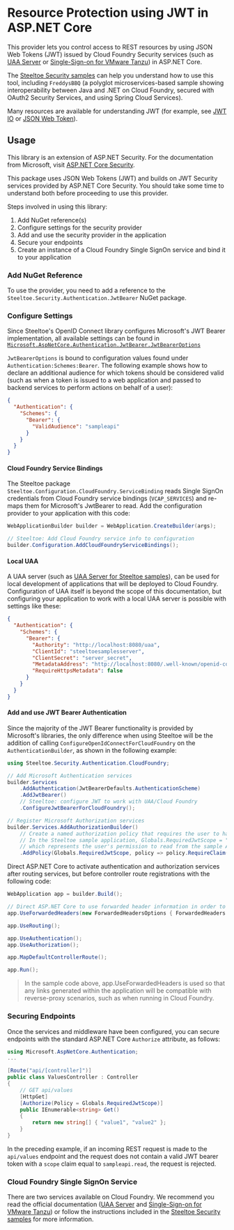 # Resource Protection using JWT in ASP.NET Core

This provider lets you control access to REST resources by using JSON Web Tokens (JWT) issued by Cloud Foundry Security services (such as [UAA Server](https://github.com/cloudfoundry/uaa) or [Single-Sign-on for VMware Tanzu](https://docs.vmware.com/en/Single-Sign-On-for-VMware-Tanzu-Application-Service/index.html)) in ASP.NET Core.

The [Steeltoe Security samples](https://github.com/SteeltoeOSS/Samples/blob/latest/Security/src/AuthClient/README.md) can help you understand how to use this tool, including `FreddysBBQ` (a polyglot microservices-based sample showing interoperability between Java and .NET on Cloud Foundry, secured with OAuth2 Security Services, and using Spring Cloud Services).

Many resources are available for understanding JWT (for example, see [JWT IO](https://jwt.io/) or [JSON Web Token](https://en.wikipedia.org/wiki/JSON_Web_Token)).

## Usage

This library is an extension of ASP.NET Security. For the documentation from Microsoft, visit [ASP.NET Core Security](https://learn.microsoft.com/aspnet/core/security/).

This package uses JSON Web Tokens (JWT) and builds on JWT Security services provided by ASP.NET Core Security. You should take some time to understand both before proceeding to use this provider.

Steps involved in using this library:

1. Add NuGet reference(s)
1. Configure settings for the security provider
1. Add and use the security provider in the application
1. Secure your endpoints
1. Create an instance of a Cloud Foundry Single SignOn service and bind it to your application

### Add NuGet Reference

To use the provider, you need to add a reference to the `Steeltoe.Security.Authentication.JwtBearer` NuGet package.

### Configure Settings

Since Steeltoe's OpenID Connect library configures Microsoft's JWT Bearer implementation, all available settings can be found in [`Microsoft.AspNetCore.Authentication.JwtBearer.JwtBearerOptions`](https://learn.microsoft.com/dotnet/api/microsoft.aspnetcore.authentication.jwtbearer.jwtbeareroptions)

`JwtBearerOptions` is bound to configuration values found under `Authentication:Schemes:Bearer`. The following example shows how to declare an additional audience for which tokens should be considered valid (such as when a token is issued to a web application and passed to backend services to perform actions on behalf of a user):

```json
{
  "Authentication": {
    "Schemes": {
      "Bearer": {
        "ValidAudience": "sampleapi"
      }
    }
  }
}
```

#### Cloud Foundry Service Bindings

The Steeltoe package `Steeltoe.Configuration.CloudFoundry.ServiceBinding` reads Single SignOn credentials from Cloud Foundry service bindings (`VCAP_SERVICES`) and re-maps them for Microsoft's JwtBearer to read. Add the configuration provider to your application with this code:

```csharp
WebApplicationBuilder builder = WebApplication.CreateBuilder(args);

// Steeltoe: Add Cloud Foundry service info to configuration
builder.Configuration.AddCloudFoundryServiceBindings();
```

#### Local UAA

A UAA server (such as [UAA Server for Steeltoe samples](https://github.com/SteeltoeOSS/Dockerfiles/tree/main/uaa-server)), can be used for local development of applications that will be deployed to Cloud Foundry. Configuration of UAA itself is beyond the scope of this documentation, but configuring your application to work with a local UAA server is possible with settings like these:

```json
{
  "Authentication": {
    "Schemes": {
      "Bearer": {
        "Authority": "http://localhost:8080/uaa",
        "ClientId": "steeltoesamplesserver",
        "ClientSecret": "server_secret",
        "MetadataAddress": "http://localhost:8080/.well-known/openid-configuration",
        "RequireHttpsMetadata": false
      }
    }
  }
}
```

#### Add and use JWT Bearer Authentication

Since the majority of the JWT Bearer functionality is provided by Microsoft's libraries, the only difference when using Steeltoe will be the addition of calling `ConfigureOpenIdConnectForCloudFoundry` on the `AuthenticationBuilder`, as shown in the following example:

```csharp
using Steeltoe.Security.Authentication.CloudFoundry;

// Add Microsoft Authentication services
builder.Services
    .AddAuthentication(JwtBearerDefaults.AuthenticationScheme)
    .AddJwtBearer()
    // Steeltoe: configure JWT to work with UAA/Cloud Foundry
    .ConfigureJwtBearerForCloudFoundry();

// Register Microsoft Authorization services
builder.Services.AddAuthorizationBuilder()
    // Create a named authorization policy that requires the user to have a scope with the same value
    // In the Steeltoe sample application, Globals.RequiredJwtScope = "sampleapi.read",
    // which represents the user's permission to read from the sample API
    .AddPolicy(Globals.RequiredJwtScope, policy => policy.RequireClaim("scope", Globals.RequiredJwtScope))
```

Direct ASP.NET Core to activate authentication and authorization services after routing services, but before controller route registrations with the following code:

```csharp
WebApplication app = builder.Build();

// Direct ASP.NET Core to use forwarded header information in order to generate links correctly when behind a reverse-proxy (eg: when in Cloud Foundry)
app.UseForwardedHeaders(new ForwardedHeadersOptions { ForwardedHeaders = ForwardedHeaders.XForwardedHost | ForwardedHeaders.XForwardedProto });

app.UseRouting();

app.UseAuthentication();
app.UseAuthorization();

app.MapDefaultControllerRoute();

app.Run();
```

>In the sample code above, app.UseForwardedHeaders is used so that any links generated within the application will be compatible with reverse-proxy scenarios, such as when running in Cloud Foundry.

### Securing Endpoints

Once the services and middleware have been configured, you can secure endpoints with the standard ASP.NET Core `Authorize` attribute, as follows:

```csharp
using Microsoft.AspNetCore.Authentication;
...

[Route("api/[controller]")]
public class ValuesController : Controller
{
    // GET api/values
    [HttpGet]
    [Authorize(Policy = Globals.RequiredJwtScope)]
    public IEnumerable<string> Get()
    {
        return new string[] { "value1", "value2" };
    }
}
```

In the preceding example, if an incoming REST request is made to the `api/values` endpoint and the request does not contain a valid JWT bearer token with a `scope` claim equal to `sampleapi.read`, the request is rejected.

### Cloud Foundry Single SignOn Service

There are two services available on Cloud Foundry. We recommend you read the official documentation ([UAA Server](https://github.com/cloudfoundry/uaa) and [Single-Sign-on for VMware Tanzu](https://docs.vmware.com/en/Single-Sign-On-for-VMware-Tanzu-Application-Service/index.html)) or follow the instructions included in the [Steeltoe Security samples](https://github.com/SteeltoeOSS/Samples/blob/latest/Security/src/AuthClient/README.md) for more information.
